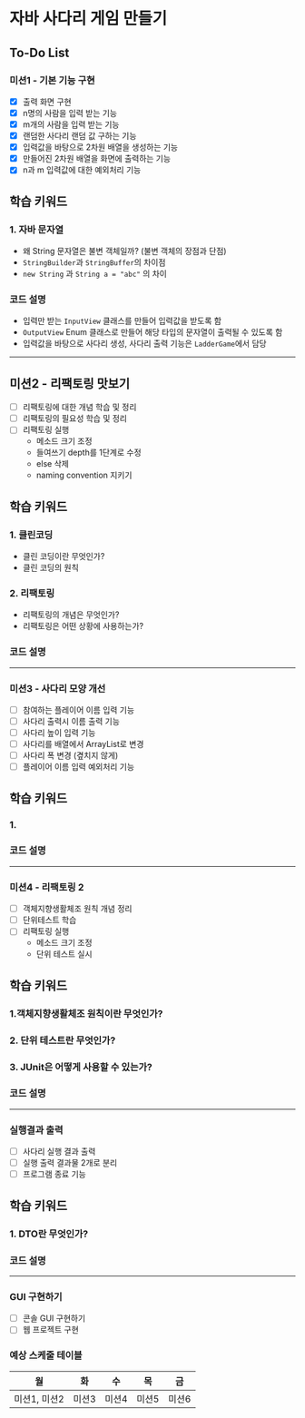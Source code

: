 # 자바 사다리 게임 만들기

## To-Do List
### 미션1 - 기본 기능 구현
- [x] 출력 화면 구현
- [x] n명의 사람을 입력 받는 기능
- [x] m개의 사람을 입력 받는 기능
- [x] 랜덤한 사다리 랜덤 값 구하는 기능
- [x] 입력값을 바탕으로 2차원 배열을 생성하는 기능
- [x] 만들어진 2차원 배열을 화면에 출력하는 기능
- [x] n과 m 입력값에 대한 예외처리 기능

## 학습 키워드
### 1. 자바 문자열
- 왜 String 문자열은 불변 객체일까? (불변 객체의 장점과 단점)
- `StringBuilder`과 `StringBuffer`의 차이점
- `new String` 과 `String a = "abc"` 의 차이


### 코드 설명
- 입력만 받는 `InputView` 클래스를 만들어 입력값을 받도록 함
- `OutputView` Enum 클래스로 만들어 해당 타입의 문자열이 출력될 수 있도록 함
- 입력값을 바탕으로 사다리 생성, 사다리 출력 기능은 `LadderGame`에서 담당

---
## 미션2 - 리팩토링 맛보기
- [ ] 리팩토링에 대한 개념 학습 및 정리
- [ ] 리팩토링의 필요성 학습 및 정리
- [ ] 리팩토링 실행
  - 메소드 크기 조정
  - 들여쓰기 depth를 1단계로 수정
  - else 삭제
  - naming convention 지키기

## 학습 키워드
### 1. 클린코딩
- 클린 코딩이란 무엇인가?
- 클린 코딩의 원칙
### 2. 리팩토링
- 리팩토링의 개념은 무엇인가?
- 리팩토링은 어떤 상황에 사용하는가?

### 코드 설명


---
### 미션3 - 사다리 모양 개선
- [ ] 참여하는 플레이어 이름 입력 기능
- [ ] 사다리 출력시 이름 출력 기능
- [ ] 사다리 높이 입력 기능
- [ ] 사다리를 배열에서 ArrayList로 변경
- [ ] 사다리 폭 변경 (곂치지 않게)
- [ ] 플레이어 이름 입력 예외처리 기능

## 학습 키워드
### 1. 

### 코드 설명

---
### 미션4 - 리팩토링 2
- [ ] 객체지향생활체조 원칙 개념 정리
- [ ] 단위테스트 학습
- [ ] 리팩토링 실행
    - 메소드 크기 조정
    - 단위 테스트 실시

## 학습 키워드
### 1.객체지향생활체조 원칙이란 무엇인가?

### 2. 단위 테스트란 무엇인가?

### 3. JUnit은 어떻게 사용할 수 있는가?


### 코드 설명

---
### 실행결과 출력
- [ ] 사다리 실행 결과 출력
- [ ] 실행 출력 결과물 2개로 분리
- [ ] 프로그램 종료 기능

## 학습 키워드
### 1. DTO란 무엇인가?


### 코드 설명

---
### GUI 구현하기
- [ ] 콘솔 GUI 구현하기
- [ ] 웹 프로젝트 구현

### 예상 스케줄 테이블
| 월 | 화 | 수 | 목 | 금 |
|---|---|---|---|---|
|미션1, 미션2|미션3|미션4|미션5|미션6|